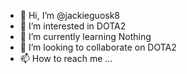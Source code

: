 - 👋 Hi, I’m @jackieguosk8
- 👀 I’m interested in DOTA2
- 🌱 I’m currently learning Nothing
- 💞️ I’m looking to collaborate on DOTA2
- 📫 How to reach me ...

<!---
jackieguosk8/jackieguosk8 is a ✨ special ✨ repository because its `README.md` (this file) appears on your GitHub profile.
You can click the Preview link to take a look at your changes.
--->
